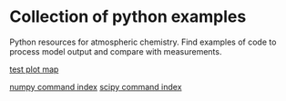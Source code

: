 # Collection of python examples
<!--
.. title: Python examples for atmospheric chemistry
.. date: 2020-03-26
.. tags: atmospheric chemistry python examples gallery
.. description: Based off the Unidata one-stop shop for Python in atmospheric science and meteorology
.. author: rrb
-->

Python resources for atmospheric chemistry. Find examples of code to process model output and compare with measurements.

[test plot map](https://nbviewer.jupyter.org/github/NCAR/CAM-chem/blob/master/docs/jupyter_notebook_examples/plot_map.ipynb) 


[numpy command index](https://numpy.org/doc/stable/genindex.html)
[scipy command index](https://docs.scipy.org/doc/scipy/reference/genindex.html)


